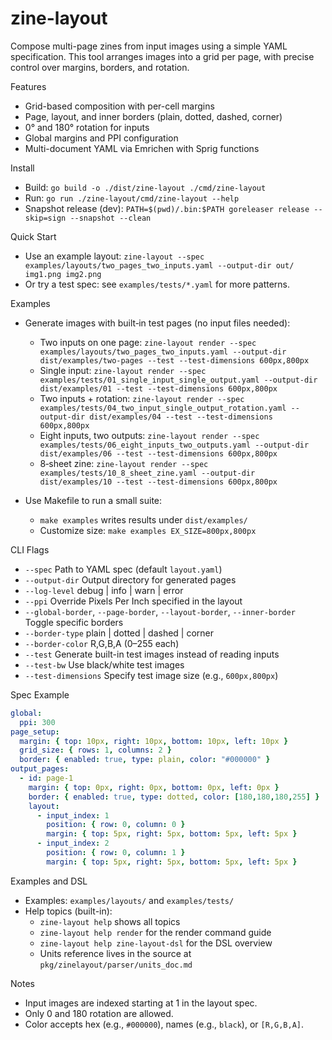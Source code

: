 # zine-layout

Compose multi-page zines from input images using a simple YAML specification. This tool arranges images into a grid per page, with precise control over margins, borders, and rotation.

Features
- Grid-based composition with per-cell margins
- Page, layout, and inner borders (plain, dotted, dashed, corner)
- 0° and 180° rotation for inputs
- Global margins and PPI configuration
- Multi-document YAML via Emrichen with Sprig functions

Install
- Build: `go build -o ./dist/zine-layout ./cmd/zine-layout`
- Run: `go run ./zine-layout/cmd/zine-layout --help`
- Snapshot release (dev): `PATH=$(pwd)/.bin:$PATH goreleaser release --skip=sign --snapshot --clean`

Quick Start
- Use an example layout: `zine-layout --spec examples/layouts/two_pages_two_inputs.yaml --output-dir out/ img1.png img2.png`
- Or try a test spec: see `examples/tests/*.yaml` for more patterns.

Examples
- Generate images with built‑in test pages (no input files needed):
  - Two inputs on one page: `zine-layout render --spec examples/layouts/two_pages_two_inputs.yaml --output-dir dist/examples/two-pages --test --test-dimensions 600px,800px`
  - Single input: `zine-layout render --spec examples/tests/01_single_input_single_output.yaml --output-dir dist/examples/01 --test --test-dimensions 600px,800px`
  - Two inputs + rotation: `zine-layout render --spec examples/tests/04_two_input_single_output_rotation.yaml --output-dir dist/examples/04 --test --test-dimensions 600px,800px`
  - Eight inputs, two outputs: `zine-layout render --spec examples/tests/06_eight_inputs_two_outputs.yaml --output-dir dist/examples/06 --test --test-dimensions 600px,800px`
  - 8‑sheet zine: `zine-layout render --spec examples/tests/10_8_sheet_zine.yaml --output-dir dist/examples/10 --test --test-dimensions 600px,800px`

- Use Makefile to run a small suite:
  - `make examples` writes results under `dist/examples/`
  - Customize size: `make examples EX_SIZE=800px,800px`

CLI Flags
- `--spec` Path to YAML spec (default `layout.yaml`)
- `--output-dir` Output directory for generated pages
- `--log-level` debug | info | warn | error
- `--ppi` Override Pixels Per Inch specified in the layout
- `--global-border`, `--page-border`, `--layout-border`, `--inner-border` Toggle specific borders
- `--border-type` plain | dotted | dashed | corner
- `--border-color` R,G,B,A (0–255 each)
- `--test` Generate built-in test images instead of reading inputs
- `--test-bw` Use black/white test images
- `--test-dimensions` Specify test image size (e.g., `600px,800px`)

Spec Example
```yaml
global:
  ppi: 300
page_setup:
  margin: { top: 10px, right: 10px, bottom: 10px, left: 10px }
  grid_size: { rows: 1, columns: 2 }
  border: { enabled: true, type: plain, color: "#000000" }
output_pages:
  - id: page-1
    margin: { top: 0px, right: 0px, bottom: 0px, left: 0px }
    border: { enabled: true, type: dotted, color: [180,180,180,255] }
    layout:
      - input_index: 1
        position: { row: 0, column: 0 }
        margin: { top: 5px, right: 5px, bottom: 5px, left: 5px }
      - input_index: 2
        position: { row: 0, column: 1 }
        margin: { top: 5px, right: 5px, bottom: 5px, left: 5px }
```

Examples and DSL
- Examples: `examples/layouts/` and `examples/tests/`
- Help topics (built-in):
  - `zine-layout help` shows all topics
  - `zine-layout help render` for the render command guide
  - `zine-layout help zine-layout-dsl` for the DSL overview
  - Units reference lives in the source at `pkg/zinelayout/parser/units_doc.md`

Notes
- Input images are indexed starting at 1 in the layout spec.
- Only 0 and 180 rotation are allowed.
- Color accepts hex (e.g., `#000000`), names (e.g., `black`), or `[R,G,B,A]`.
